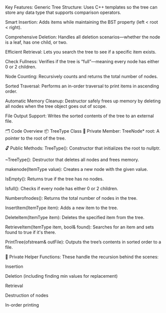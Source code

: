 Key Features:
Generic Tree Structure: Uses C++ templates so the tree can store any data type that supports comparison operators.

Smart Insertion: Adds items while maintaining the BST property (left < root < right).

Comprehensive Deletion: Handles all deletion scenarios—whether the node is a leaf, has one child, or two.

Efficient Retrieval: Lets you search the tree to see if a specific item exists.

Check Fullness: Verifies if the tree is “full”—meaning every node has either 0 or 2 children.

Node Counting: Recursively counts and returns the total number of nodes.

Sorted Traversal: Performs an in-order traversal to print items in ascending order.

Automatic Memory Cleanup: Destructor safely frees up memory by deleting all nodes when the tree object goes out of scope.

File Output Support: Writes the sorted contents of the tree to an external file.

🗂️ Code Overview
📦 TreeType Class
🔐 Private Member:
TreeNode* root: A pointer to the root of the tree.

🔓 Public Methods:
TreeType(): Constructor that initializes the root to nullptr.

~TreeType(): Destructor that deletes all nodes and frees memory.

makenode(ItemType value): Creates a new node with the given value.

IsEmpty(): Returns true if the tree has no nodes.

Isfull(): Checks if every node has either 0 or 2 children.

Numberofnodes(): Returns the total number of nodes in the tree.

InsertItem(ItemType item): Adds a new item to the tree.

DeleteItem(ItemType item): Deletes the specified item from the tree.

RetrieveItem(ItemType item, bool& found): Searches for an item and sets found to true if it's there.

PrintTree(ofstream& outFile): Outputs the tree’s contents in sorted order to a file.

🧠 Private Helper Functions:
These handle the recursion behind the scenes:

Insertion

Deletion (including finding min values for replacement)

Retrieval

Destruction of nodes

In-order printing

